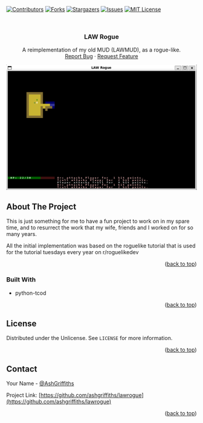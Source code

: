 <a name="readme-top"></a>



<!-- PROJECT SHIELDS -->
[![Contributors][contributors-shield]][contributors-url]
[![Forks][forks-shield]][forks-url]
[![Stargazers][stars-shield]][stars-url]
[![Issues][issues-shield]][issues-url]
[![MIT License][license-shield]][license-url]



<!-- PROJECT LOGO -->
<br />
<div align="center">
<h3 align="center">LAW Rogue</h3>

  <p align="center">
    A reimplementation of my old MUD (LAWMUD), as a rogue-like.
    <br />
    <a href="https://github.com/ashgriffiths/lawrogue/issues">Report Bug</a>
    ·
    <a href="https://github.com/ashgriffiths/lawrogue/issues">Request Feature</a>
  </p>
</div>


<!-- ABOUT THE PROJECT -->
![Product Name Screen Shot][product-screenshot]
## About The Project

This is just something for me to have a fun project to work on in my spare time, and to resurrect the work that my wife, friends and I worked on for so many years.

All the initial implementation was based on the roguelike tutorial that is used for the tutorial tuesdays every year on r/roguelikedev

<p align="right">(<a href="#readme-top">back to top</a>)</p>



### Built With

* python-tcod

<p align="right">(<a href="#readme-top">back to top</a>)</p>




<!-- LICENSE -->
## License

Distributed under the Unlicense. See `LICENSE` for more information.

<p align="right">(<a href="#readme-top">back to top</a>)</p>



<!-- CONTACT -->
## Contact

Your Name - [@AshGriffiths](https://twitter.com/AshGriffiths)

Project Link: [https://github.com/ashgriffiths/lawrogue](https://github.com/ashgriffiths/lawrogue)

<p align="right">(<a href="#readme-top">back to top</a>)</p>


<!-- MARKDOWN LINKS & IMAGES -->
[contributors-shield]: https://img.shields.io/github/contributors/ashgriffiths/lawrogue.svg?style=for-the-badge
[contributors-url]: https://github.com/ashgriffiths/lawrogue/graphs/contributors
[forks-shield]: https://img.shields.io/github/forks/ashgriffiths/lawrogue.svg?style=for-the-badge
[forks-url]: https://github.com/ashgriffiths/lawrogue/network/members
[stars-shield]: https://img.shields.io/github/stars/ashgriffiths/lawrogue.svg?style=for-the-badge
[stars-url]: https://github.com/ashgriffiths/lawrogue/stargazers
[issues-shield]: https://img.shields.io/github/issues/ashgriffiths/lawrogue.svg?style=for-the-badge
[issues-url]: https://github.com/ashgriffiths/lawrogue/issues
[license-shield]: https://img.shields.io/github/license/ashgriffiths/lawrogue.svg?style=for-the-badge
[license-url]: https://github.com/ashgriffiths/lawrogue/blob/master/LICENSE
[linkedin-shield]: https://img.shields.io/badge/-LinkedIn-black.svg?style=for-the-badge&logo=linkedin&colorB=555
[linkedin-url]: https://linkedin.com/in/ashley-griffiths-296099155
[product-screenshot]: images/screenshot.png